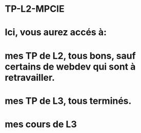 # TP-L2-MPCIE
# Ici, vous aurez accés à:
# mes TP de L2, tous bons, sauf certains de webdev qui sont à retravailler.
# mes TP de L3, tous terminés.
# mes cours de L3 
